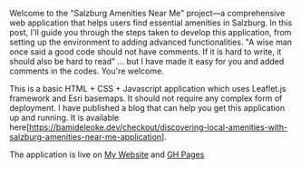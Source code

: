 Welcome to the "Salzburg Amenities Near Me" project—a comprehensive web application that helps users find essential amenities in Salzburg. In this post, I'll guide you through the steps taken to develop this application, from setting up the environment to adding advanced functionalities. "A wise man once said a good code should not have comments. If it is hard to write, it should also be hard to read" ... but I have made it easy for you and added comments in the codes. You're welcome. 

This is a basic HTML + CSS + Javascript application which uses Leaflet.js framework and Esri basemaps. It should not require any complex form of deployment. I have published a blog that can help you get this application up and running. It is available here[https://bamideleoke.dev/checkout/discovering-local-amenities-with-salzburg-amenities-near-me-application].

The application is live on [My Website](https://bamideleoke.dev/demo/sbgamenities/]) and [GH Pages](https://clemokey.github.io/sbgamenities/)
